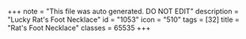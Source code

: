 +++
note = "This file was auto generated. DO NOT EDIT"
description = "Lucky Rat's Foot Necklace"
id = "1053"
icon = "510"
tags = [32]
title = "Rat's Foot Necklace"
classes = 65535
+++
